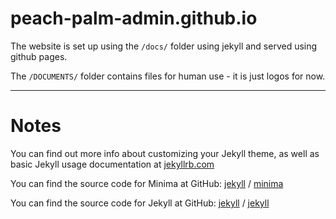 # peach-palm-admin.github.io

The website is set up using the `/docs/` folder using jekyll and served using github pages.

The `/DOCUMENTS/` folder contains files for human use - it is just logos for now.

-----------------------------------------------------------------------------------

# Notes

You can find out more info about customizing your Jekyll theme, as well as basic Jekyll usage documentation at [jekyllrb.com](https://jekyllrb.com/)

You can find the source code for Minima at GitHub:
[jekyll][jekyll-organization] /
[minima](https://github.com/jekyll/minima)

You can find the source code for Jekyll at GitHub:
[jekyll][jekyll-organization] /
[jekyll](https://github.com/jekyll/jekyll)


[jekyll-organization]: https://github.com/jekyll
